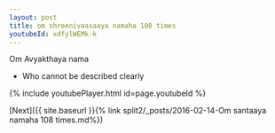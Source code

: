 ```yaml
---
layout: post
title: om shreenivaasaaya namaha 108 times
youtubeId: xdfylWEMk-k
---
```

 
 
Om Avyakthaya nama 
 
 -  Who cannot be described clearly 
 
  
 
  
 
 
 
 
 
 


{% include youtubePlayer.html id=page.youtubeId %}
 
[Next]({{ site.baseurl }}{% link  split2/_posts/2016-02-14-Om santaaya namaha 108 times.md%})
 
